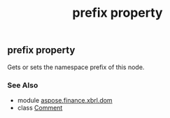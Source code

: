 ﻿---
title: prefix property
second_title: Aspose.Finance for Python via .NET API References
description: 
type: docs
weight: 320
url: /python-net/aspose.finance.xbrl.dom/comment/prefix/
is_root: false
---

## prefix property


Gets or sets the namespace prefix of this node.

### See Also
* module [aspose.finance.xbrl.dom](../../)
* class [Comment](/finance/python-net/aspose.finance.xbrl.dom/comment)
